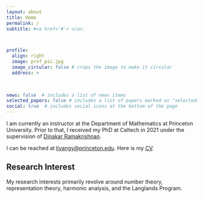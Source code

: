 ```yaml
---
layout: about
title: Home
permalink: /
subtitle: #<a href='#'> </a>. 



profile:
  align: right
  image: prof_pic.jpg
  image_circular: false # crops the image to make it circular
  address: >
    
    

news: false  # includes a list of news items
selected_papers: false # includes a list of papers marked as "selected={true}"
social: true  # includes social icons at the bottom of the page
---
```


I am currently an instructor at the Department of Mathematics at Princeton University. Prior to that, I received my PhD at Caltech in 2021 under the supervision of [Dinakar Ramakrishnan](http://www.its.caltech.edu/~dinakar/).

I can be reached at liyangy@princeton.edu. Here is my [CV](https://drive.google.com/file/d/1ypjJviNNIY17LfnWbmvmUXajzQQKbfNL/view?usp=sharing).



## Research Interest
My research interests primarily revolve around number theory, representation theory, harmonic analysis, and the Langlands Program. 
